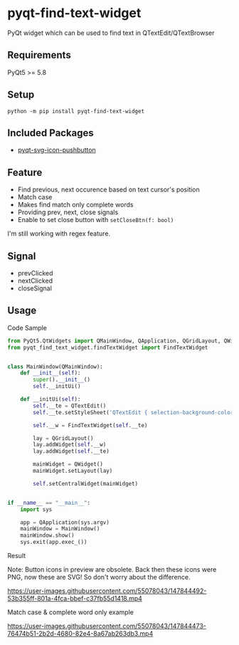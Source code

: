 # pyqt-find-text-widget
PyQt widget which can be used to find text in QTextEdit/QTextBrowser

## Requirements
PyQt5 >= 5.8

## Setup
`python -m pip install pyqt-find-text-widget`

## Included Packages
* <a href="https://github.com/yjg30737/pyqt-svg-icon-pushbutton.git">pyqt-svg-icon-pushbutton</a>

## Feature
* Find previous, next occurence based on text cursor's position
* Match case
* Makes find match only complete words
* Providing prev, next, close signals
* Enable to set close button with `setCloseBtn(f: bool)`

I'm still working with regex feature.

## Signal
* prevClicked
* nextClicked
* closeSignal

## Usage
Code Sample
```python
from PyQt5.QtWidgets import QMainWindow, QApplication, QGridLayout, QWidget, QTextEdit
from pyqt_find_text_widget.findTextWidget import FindTextWidget


class MainWindow(QMainWindow):
    def __init__(self):
        super().__init__()
        self.__initUi()

    def __initUi(self):
        self.__te = QTextEdit()
        self.__te.setStyleSheet('QTextEdit { selection-background-color: lightblue; }') # I wrote this code because color of default selection doesn't stand out in the white textedit screen.

        self.__w = FindTextWidget(self.__te)

        lay = QGridLayout()
        lay.addWidget(self.__w)
        lay.addWidget(self.__te)

        mainWidget = QWidget()
        mainWidget.setLayout(lay)

        self.setCentralWidget(mainWidget)


if __name__ == "__main__":
    import sys

    app = QApplication(sys.argv)
    mainWindow = MainWindow()
    mainWindow.show()
    sys.exit(app.exec_())
```

Result

Note: Button icons in preview are obsolete. Back then these icons were PNG, now these are SVG! So don't worry about the difference.

https://user-images.githubusercontent.com/55078043/147844492-53b355ff-801a-4fca-bbef-c37fb55d1418.mp4

Match case & complete word only example

https://user-images.githubusercontent.com/55078043/147844473-76474b51-2b2d-4680-82e4-8a67ab263db3.mp4



